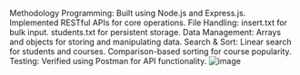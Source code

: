 Methodology 
Programming:
Built using Node.js and Express.js.
Implemented RESTful APIs for core operations.
File Handling:
insert.txt for bulk input. students.txt for persistent storage.
Data Management:
Arrays and objects for storing and manipulating data.
Search & Sort:
Linear search for students and courses.
Comparison-based sorting for course popularity.
Testing:
Verified using Postman for API functionality.
![image](https://github.com/user-attachments/assets/9e75733b-b289-4a05-975f-a1c64517129d)

